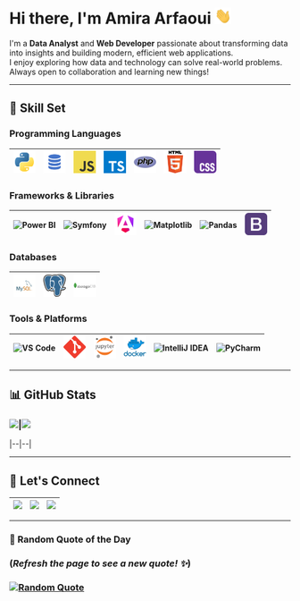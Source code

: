<h1>Hi there, I'm Amira Arfaoui <img src="https://raw.githubusercontent.com/ABSphreak/ABSphreak/master/gifs/Hi.gif" width="30px"></h1>

I'm a **Data Analyst** and **Web Developer** passionate about transforming data into insights and building modern, efficient web applications.  
I enjoy exploring how data and technology can solve real-world problems.  
Always open to collaboration and learning new things!

---

## 🧠 Skill Set

### **Programming Languages**

<img title="Python" alt="Python" width="40px" src="https://raw.githubusercontent.com/github/explore/master/topics/python/python.png" />|<img title="SQL" alt="SQL" width="40px" src="https://raw.githubusercontent.com/github/explore/master/topics/sql/sql.png" />|<img title="JavaScript" alt="JavaScript" width="40px" src="https://raw.githubusercontent.com/github/explore/master/topics/javascript/javascript.png" />|<img title="TypeScript" alt="TypeScript" width="40px" src="https://raw.githubusercontent.com/github/explore/master/topics/typescript/typescript.png" />|<img title="PHP" alt="PHP" width="40px" src="https://raw.githubusercontent.com/github/explore/master/topics/php/php.png" />|<img title="HTML" alt="HTML" width="40px" src="https://raw.githubusercontent.com/github/explore/master/topics/html/html.png" />|<img title="CSS" alt="CSS" width="40px" src="https://raw.githubusercontent.com/github/explore/master/topics/css/css.png" />
|--|--|--|--|--|--|--|

### **Frameworks & Libraries**

<img title="Power BI" alt="Power BI" width="40px" src="https://upload.wikimedia.org/wikipedia/commons/c/cf/New_Power_BI_Logo.svg" />|<img title="Symfony" alt="Symfony" width="40px" src="https://symfony.com/logos/symfony_black_03.svg" />|<img title="Angular" alt="Angular" width="40px" src="https://raw.githubusercontent.com/github/explore/master/topics/angular/angular.png" />|<img src="https://cdn.jsdelivr.net/gh/devicons/devicon/icons/matplotlib/matplotlib-original.svg" width="40" height="40" alt="Matplotlib"/>|<img src="https://cdn.jsdelivr.net/gh/devicons/devicon/icons/pandas/pandas-original.svg" width="40" height="40" alt="Pandas"/>|<img title="Bootstrap" alt="Bootstrap" width="40px" src="https://raw.githubusercontent.com/github/explore/master/topics/bootstrap/bootstrap.png" />
|--|--|--|--|--|--|

### **Databases**

<img title="MySQL" alt="MySQL" width="40px" src="https://raw.githubusercontent.com/github/explore/master/topics/mysql/mysql.png" />|<img title="PostgreSQL" alt="PostgreSQL" width="40px" src="https://raw.githubusercontent.com/github/explore/master/topics/postgresql/postgresql.png" />|<img title="MongoDB" alt="MongoDB" width="40px" src="https://raw.githubusercontent.com/github/explore/master/topics/mongodb/mongodb.png" />
|--|--|--|

### **Tools & Platforms**

<img title="VS Code" alt="VS Code" width="40px" src="https://img.icons8.com/fluent/48/000000/visual-studio-code-2019.png" />|<img title="Git" alt="Git" width="40px" src="https://raw.githubusercontent.com/github/explore/master/topics/git/git.png" />|<img title="Jupyter Notebook" alt="Jupyter" width="40px" src="https://raw.githubusercontent.com/github/explore/master/topics/jupyter-notebook/jupyter-notebook.png" />|<img title="Docker" alt="Docker" width="40px" src="https://raw.githubusercontent.com/github/explore/master/topics/docker/docker.png" />|<img title="IntelliJ IDEA" alt="IntelliJ IDEA" width="40px" src="https://cdn.jsdelivr.net/gh/devicons/devicon/icons/intellij/intellij-original.svg" />|<img title="PyCharm" alt="PyCharm" width="40px" src="https://cdn.jsdelivr.net/gh/devicons/devicon/icons/pycharm/pycharm-original.svg" />
|--|--|--|--|--|--|

---

## 📊 GitHub Stats

### <img src="https://github-readme-stats.vercel.app/api?username=amira-arfaoui&show_icons=true&theme=radical&include_all_commits=true">|<img src="https://github-readme-streak-stats.herokuapp.com/?user=amira-###arfaoui&theme=radical" height="165">
|--|--|

---

## 🤝 Let's Connect

<a href="https://www.linkedin.com/in/amira-arfaoui/"><img src="https://cdn2.iconfinder.com/data/icons/social-media-2285/512/1_Linkedin_unofficial_colored_svg-128.png" width="40"></a>|<a href="mailto:amira.arfaoui@example.com"><img src="https://img.icons8.com/color/48/000000/gmail--v1.png" width="40"></a>|<a href="https://github.com/amira-arfaoui"><img src="https://img.icons8.com/material-rounded/48/000000/github.png" width="40"></a>
|--|--|--|

---

### 🌸 Random Quote of the Day
### (*Refresh the page to see a new quote! ✨*)

### <a href="https://github.com/techytushar/random-memer"><img src='https://quotes-github-readme.vercel.app/api?type=horizontal&theme=radical' alt="Random Quote" height="200"></a>
